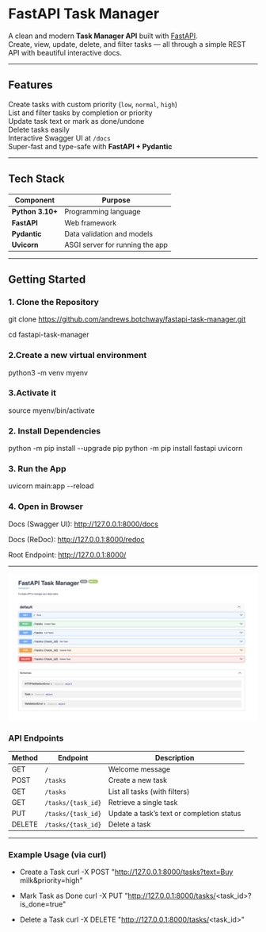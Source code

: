 #  FastAPI Task Manager

 A clean and modern **Task Manager API** built with [FastAPI](https://fastapi.tiangolo.com/).  
 Create, view, update, delete, and filter tasks — all through a simple REST API with beautiful interactive docs.

---

##  Features

 Create tasks with custom priority (`low`, `normal`, `high`)  
 List and filter tasks by completion or priority  
 Update task text or mark as done/undone  
 Delete tasks easily  
 Interactive Swagger UI at `/docs`  
 Super-fast and type-safe with **FastAPI + Pydantic**

---

##  Tech Stack

| Component | Purpose |
|------------|----------|
|  **Python 3.10+** | Programming language |
|  **FastAPI** | Web framework |
|  **Pydantic** | Data validation and models |
|  **Uvicorn** | ASGI server for running the app |

---

##  Getting Started

### 1. Clone the Repository

git clone https://github.com/andrews.botchway/fastapi-task-manager.git

cd fastapi-task-manager

### 2.Create a new virtual environment
python3 -m venv myenv

### 3.Activate it
source myenv/bin/activate


### 2. Install Dependencies
python -m pip install --upgrade pip
python -m pip install fastapi uvicorn

### 3. Run the App
uvicorn main:app --reload

### 4. Open in Browser

 Docs (Swagger UI): http://127.0.0.1:8000/docs

 Docs (ReDoc): http://127.0.0.1:8000/redoc

 Root Endpoint: http://127.0.0.1:8000/

--- 

![alt text](image.png)


###  API Endpoints
| Method | Endpoint           | Description |
|--------|--------------------|-------------|
| GET    | `/`                | Welcome message |
| POST   | `/tasks`           | Create a new task |
| GET    | `/tasks`           | List all tasks (with filters) |
| GET    | `/tasks/{task_id}` | Retrieve a single task |
| PUT    | `/tasks/{task_id}` | Update a task’s text or completion status |
| DELETE | `/tasks/{task_id}` | Delete a task |
---

###  Example Usage (via curl)
- Create a Task
curl -X POST "http://127.0.0.1:8000/tasks?text=Buy milk&priority=high"

- Mark Task as Done
curl -X PUT "http://127.0.0.1:8000/tasks/<task_id>?is_done=true"

- Delete a Task
curl -X DELETE "http://127.0.0.1:8000/tasks/<task_id>"

